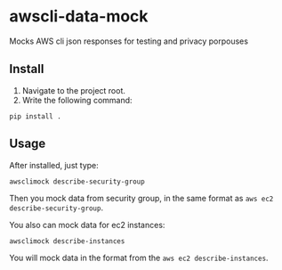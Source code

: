 # awscli-data-mock

Mocks AWS cli json responses for testing and privacy porpouses

## Install

1. Navigate to the project root.
2. Write the following command:
```
pip install .
```

## Usage

After installed, just type:

```
awsclimock describe-security-group
```
Then you mock data from security group, in the same format as `aws ec2 describe-security-group`.

You also can mock data for ec2 instances:

```
awsclimock describe-instances
```

You will mock data in the format from the `aws ec2 describe-instances`.

